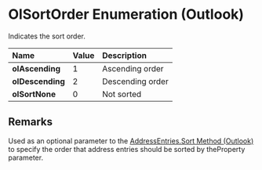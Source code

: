 
# OlSortOrder Enumeration (Outlook)

Indicates the sort order.



|**Name**|**Value**|**Description**|
|:-----|:-----|:-----|
| **olAscending**|1|Ascending order|
| **olDescending**|2|Descending order|
| **olSortNone**|0|Not sorted|

## Remarks

Used as an optional parameter to the  [AddressEntries.Sort Method (Outlook)](9b381837-9fe9-1041-8297-e8c8dbcdc2e4.md) to specify the order that address entries should be sorted by theProperty parameter.

